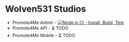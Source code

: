 # Wolven531 Studios

* Promote4Me Admin - [![Node.js CI - Install, Build, Test](https://github.com/Wolven531-Studios/promote4me-admin/actions/workflows/node.js.yml/badge.svg)](https://github.com/Wolven531-Studios/promote4me-admin/actions/workflows/node.js.yml)
* Promote4Me API - ⏳ TODO
* Promote4Me Mobile - ⏳ TODO

